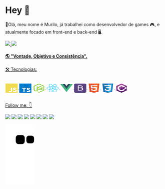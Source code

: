 # Hey 👋
📌Olá, meu nome é Murilo, já trabalhei como desenvolvedor de games 🎮, e atualmente focado em front-end e back-end 🖥️.
  
<div>
  <a href="https://github.com/MuriloNP">
  <img height="180em" src="https://github-readme-stats.vercel.app/api?username=MuriloNP&show_icons=true&theme=midnight-purple&include_all_commits=true&count_private=true"/>
  <img height="180em" src="https://github-readme-stats.vercel.app/api/top-langs/?username=MuriloNP&layout=compact&langs_count=7&theme=midnight-purple"/>
</div>

#### 🌎 "Vontade, Objetivo e Consistência".
  
🛠️ Tecnologias:
  
<div style="display: inline_block"><br>
  <img align="center" alt="Murilo-Js" height="30" width="40" src="https://raw.githubusercontent.com/devicons/devicon/master/icons/javascript/javascript-plain.svg">
  <img align="center" alt="Murilo-Ts" height="30" width="40" src="https://raw.githubusercontent.com/devicons/devicon/master/icons/typescript/typescript-plain.svg">
  <img align="center" alt="Murilo-Csharp" height="30" width="40" src="https://raw.githubusercontent.com/devicons/devicon/master/icons/nodejs/nodejs-original.svg">
  <img align="center" alt="Murilo-React" height="30" width="40" src="https://raw.githubusercontent.com/devicons/devicon/master/icons/react/react-original.svg">
  <img align="center" alt="Murilo-React" height="30" width="40" src="https://raw.githubusercontent.com/devicons/devicon/master/icons/vuejs/vuejs-original.svg">
  <img align="center" alt="Murilo-React" height="30" width="40" src="https://raw.githubusercontent.com/devicons/devicon/master/icons/bootstrap/bootstrap-plain.svg">
  <img align="center" alt="Murilo-HTML" height="30" width="40" src="https://raw.githubusercontent.com/devicons/devicon/master/icons/html5/html5-original.svg">
  <img align="center" alt="Murilo-CSS" height="30" width="40" src="https://raw.githubusercontent.com/devicons/devicon/master/icons/css3/css3-original.svg">
  <img align="center" alt="Murilo-Csharp" height="30" width="40" src="https://raw.githubusercontent.com/devicons/devicon/master/icons/csharp/csharp-original.svg">
</div>
  
##
Follow me: 👇
<div>
  <a href = "mailto:murilloprado457@gmail.com"><img src="https://img.shields.io/badge/Gmail-%23333?style=for-the-badge&logo=gmail&logoColor=white" target="_blank"><a/>
  <a href = "https://www.linkedin.com/in/murilo-nascimento-473162205"><img src="https://img.shields.io/badge/LinkedIn-0077B5?style=for-the-badge&logo=linkedin&logoColor=white" target="_blank"><a/>
  <a href = "https://www.facebook.com/murilo.prado.73"><img src="https://img.shields.io/badge/Facebook-1877F2?style=for-the-badge&logo=facebook&logoColor=white" target="_blank"><a/>
  <a href = "https://www.instagram.com/murilloprad0"><img src="https://img.shields.io/badge/Instagram-E4405F?style=for-the-badge&logo=instagram&logoColor=white" target="_blank"><a/>
  <a href = ""><img src="https://img.shields.io/badge/Discord-7289DA?style=for-the-badge&logo=discord&logoColor=white" target="_blank"><a/>
  <a href = "https://github.com/MuriloNP"><img src="https://img.shields.io/badge/GitHub-100000?style=for-the-badge&logo=github&logoColor=white" target="_blank"><a/>
  <a href = "https://steamcommunity.com/profiles/76561198293528191/"><img src="https://img.shields.io/badge/Steam-000000?style=for-the-badge&logo=steam&logoColor=white" target="_blank"><a/>
  <a href = "https://open.spotify.com/user/nascimento_prado15"><img src="https://img.shields.io/badge/Spotify-1ED760?&style=for-the-badge&logo=spotify&logoColor=white" target="_blank"><a/>
    
  ![Snake animation](https://github.com/MuriloNP/MuriloNP/blob/output/github-contribution-grid-snake.svg)
    
<div/>
    
